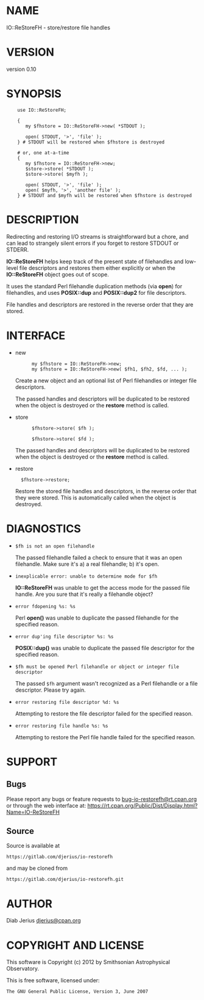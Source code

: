 # NAME

IO::ReStoreFH - store/restore file handles

# VERSION

version 0.10

# SYNOPSIS

        use IO::ReStoreFH;

        {
           my $fhstore = IO::ReStoreFH->new( *STDOUT );

           open( STDOUT, '>', 'file' );
        } # STDOUT will be restored when $fhstore is destroyed

        # or, one at-a-time
        {
           my $fhstore = IO::ReStoreFH->new;
           $store->store( *STDOUT );
           $store->store( $myfh );

           open( STDOUT, '>', 'file' );
           open( $myfh, '>', 'another file' );
        } # STDOUT and $myfh will be restored when $fhstore is destroyed

# DESCRIPTION

Redirecting and restoring I/O streams is straightforward but a chore,
and can lead to strangely silent errors if you forget to restore
STDOUT or STDERR.

**IO::ReStoreFH** helps keep track of the present state of filehandles and
low-level file descriptors and restores them either explicitly or when
the **IO::ReStoreFH** object goes out of scope.

It uses the standard Perl filehandle duplication methods (via **open**)
for filehandles, and uses **POSIX::dup** and **POSIX::dup2** for file
descriptors.

File handles and descriptors are restored in the reverse order that
they are stored.

# INTERFACE

- new

            my $fhstore = IO::ReStoreFH->new;
            my $fhstore = IO::ReStoreFH->new( $fh1, $fh2, $fd, ... );

    Create a new object and an optional list of Perl filehandles or
    integer file descriptors.

    The passed handles and descriptors will be duplicated to be restored
    when the object is destroyed or the **restore** method is called.

- store

            $fhstore->store( $fh );

            $fhstore->store( $fd );

    The passed handles and descriptors will be duplicated to be restored
    when the object is destroyed or the **restore** method is called.

- restore

        $fhstore->restore;

    Restore the stored file handles and descriptors, in the reverse order
    that they were stored.  This is automatically called when the object
    is destroyed.

# DIAGNOSTICS

- `$fh is not an open filehandle`

    The passed filehandle failed a check to ensure that it was an open
    filehandle.  Make sure it's a) a real filehandle; b) it's open.

- `inexplicable error: unable to determine mode for $fh`

    **IO::ReStoreFH** was unable to get the access mode for the passed file
    handle.  Are you sure that it's really a filehandle object?

- `error fdopening %s: %s`

    Perl **open()** was unable to duplicate the passed filehandle for the
    specified reason.

- `error dup'ing file descriptor %s: %s`

    **POSIX::dup()** was unable to duplicate the passed file descriptor for the
    specified reason.

- `$fh must be opened Perl filehandle or object or integer file descriptor`

    The passed `$fh` argument wasn't recognized as a Perl filehandle or a
    file descriptor.  Please try again.

- `error restoring file descriptor %d: %s`

    Attempting to restore the file descriptor failed for the specified reason.

- `error restoring file handle %s: %s`

    Attempting to restore the Perl file handle failed for the specified reason.

# SUPPORT

## Bugs

Please report any bugs or feature requests to bug-io-restorefh@rt.cpan.org  or through the web interface at: https://rt.cpan.org/Public/Dist/Display.html?Name=IO-ReStoreFH

## Source

Source is available at

    https://gitlab.com/djerius/io-restorefh

and may be cloned from

    https://gitlab.com/djerius/io-restorefh.git

# AUTHOR

Diab Jerius <djerius@cpan.org>

# COPYRIGHT AND LICENSE

This software is Copyright (c) 2012 by Smithsonian Astrophysical Observatory.

This is free software, licensed under:

    The GNU General Public License, Version 3, June 2007
